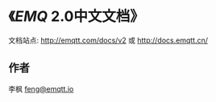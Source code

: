 
《*EMQ* 2.0中文文档》
====================

文档站点: http://emqtt.com/docs/v2 或 http://docs.emqtt.cn/

作者
----

李枫 <feng@emqtt.io>

